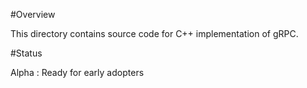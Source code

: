 
#Overview

This directory contains source code for C++ implementation of gRPC.

#Status

Alpha : Ready for early adopters

